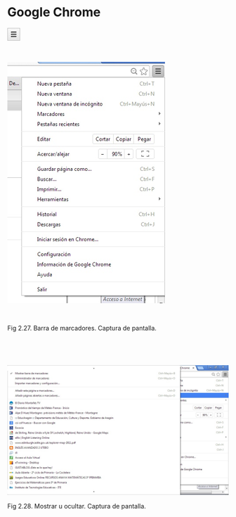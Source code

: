 
# Google Chrome


![](img/chrome1.jpg)

 


![](img/marcadores_ocultar.jpg)

 

Fig 2.27. Barra de marcadores. Captura de pantalla.

 

  


![](img/mostrar_marcadores.jpg)

Fig 2.28. Mostrar u ocultar. Captura de pantalla.

